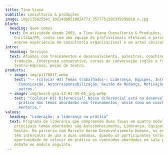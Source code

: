 ```yaml
---
title: Tino Viana
subtitle: consultoria & produções
image: img/115925541_10214860510024773_3577751291335295010_n.jpg
blurb:
  heading: Quem somos
  text: Em atividade desde 2003, a Tino Viana Consultoria & Produções, sediada em
    Curitiba/PR, conta com uma equipe de profissionais efetivos e parceiros com
    enorme experiência em consultoria organizacional e em artes cênicas.
intro:
  heading: Serviços
  text: Atuamos com treinamentos e desenvolvimento, palestras, coaching, mentoria,
    tradução, intérprete consecutivo, cursos de conversação inglês e francês,
    teatro-empresa, peças de teatro.
products:
  - image: img/p1170017.webp
    text: "-- (colocar H3) Temas trabalhados-: Liderança, Equipes, Integração,
      Comunicação, Autorresponsabilização, Gestão da Mudança, Motivação, entre
      outros."
  - image: img/bosch-gsa-13-01-05-05_jpg.webp
    text: "(colocar H3) Diferencial: Nosso diferencial está no desenvolvimento
      prático dos temas abordados nos treinamentos, assim como em coaching e
      mentoria."
values:
  heading: "Lideração: a liderança na prática"
  text: Programa de liderança que compreende duas fases em quatro módulos cada. Os
    principais temas abordados são Autoconhecimento, Liderança, Equipes e
    Gestão. Em parceria com Marcelo Karam Desenvolvimento Humano, os encontros
    têm intervalos de uma a duas semanas, quando os participantes terão
    oportunidade de colocar em prática os conteúdos abordados em sala para
    debate no módulo seguinte.
---
```

